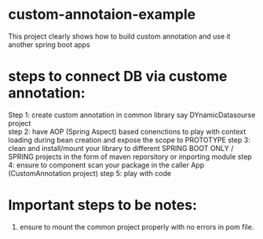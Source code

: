 # custom-annotaion-example
This project clearly shows how to build custom annotation and use it another spring boot apps


# steps to connect DB via custome annotation:

Step 1: create custom annotation in common library say DYnamicDatasourse project <br>
step 2: have AOP (Spring Aspect) based conenctions to play with context loading during bean creation and expose the scope to PROTOTYPE
step 3: clean and install/mount your library to different SPRING BOOT ONLY / SPRING projects in the form of maven reporsitory or importing module
step 4: ensure to component scan your package in the caller App (CustomAnnotation project)
step 5: play with code


# Important steps to be notes:

1. ensure to mount the common project properly with no errors in pom file.
